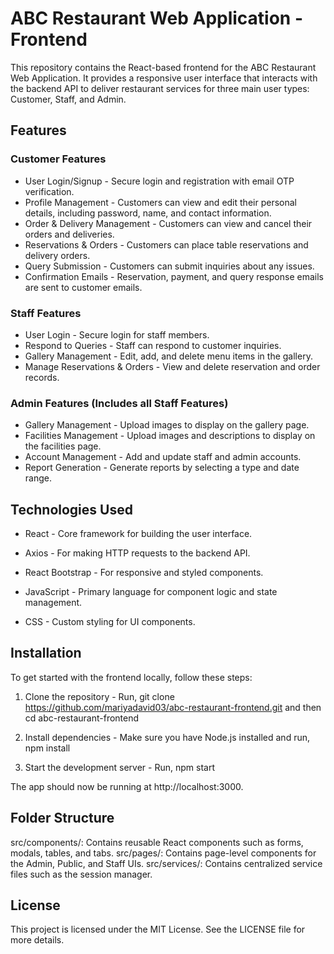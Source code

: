# ABC Restaurant Web Application - Frontend
This repository contains the React-based frontend for the ABC Restaurant Web Application. It provides a responsive user interface that interacts with the backend API to deliver restaurant services for three main user types: Customer, Staff, and Admin.

## Features
### Customer Features
- User Login/Signup - Secure login and registration with email OTP verification.
- Profile Management - Customers can view and edit their personal details, including password, name, and contact information.
- Order & Delivery Management - Customers can view and cancel their orders and deliveries.
- Reservations & Orders - Customers can place table reservations and delivery orders.
- Query Submission - Customers can submit inquiries about any issues.
- Confirmation Emails - Reservation, payment, and query response emails are sent to customer emails.
  
### Staff Features
- User Login - Secure login for staff members.
- Respond to Queries - Staff can respond to customer inquiries.
- Gallery Management - Edit, add, and delete menu items in the gallery.
- Manage Reservations & Orders - View and delete reservation and order records.

### Admin Features (Includes all Staff Features)
- Gallery Management - Upload images to display on the gallery page.
- Facilities Management - Upload images and descriptions to display on the facilities page.
- Account Management - Add and update staff and admin accounts.
- Report Generation - Generate reports by selecting a type and date range.
  
## Technologies Used
- React - Core framework for building the user interface.

- Axios - For making HTTP requests to the backend API.
  
- React Bootstrap - For responsive and styled components.
  
- JavaScript - Primary language for component logic and state management.
  
- CSS - Custom styling for UI components.

## Installation
To get started with the frontend locally, follow these steps:

1. Clone the repository - Run, git clone https://github.com/mariyadavid03/abc-restaurant-frontend.git and then cd abc-restaurant-frontend

2. Install dependencies - Make sure you have Node.js installed and run, npm install

3. Start the development server - Run, npm start


The app should now be running at http://localhost:3000.

## Folder Structure
src/components/: Contains reusable React components such as forms, modals, tables, and tabs.
src/pages/: Contains page-level components for the Admin, Public, and Staff UIs.
src/services/: Contains centralized service files such as the session manager.

## License
This project is licensed under the MIT License. See the LICENSE file for more details.
